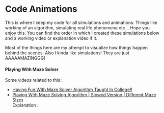 # Code Animations

This is where I keep my code for all simulations and animations. Things like working of an algorithm,
simulating real life phenomena etc... Hope you enjoy this. You can find the order in which I created
these simulations below and a working video or explanation video if it.

Most of the things here are my attempt to visualize how things happen behind the scenes. Also I kinda
like simulations! They are just AAAAAMAZINGGG!

#### Playing With Maze Solver
Some videos related to this : 
- [Having Fun With Maze Solver Algorithm Taught In College!!](https://www.youtube.com/watch?v=X6AOGzkDQaM)  
- [Playing With Maze Solving Algorithm | Slowed Version | Different Maze Sizes](https://youtu.be/FkphLm1Vf6c)  
Explanation : 
